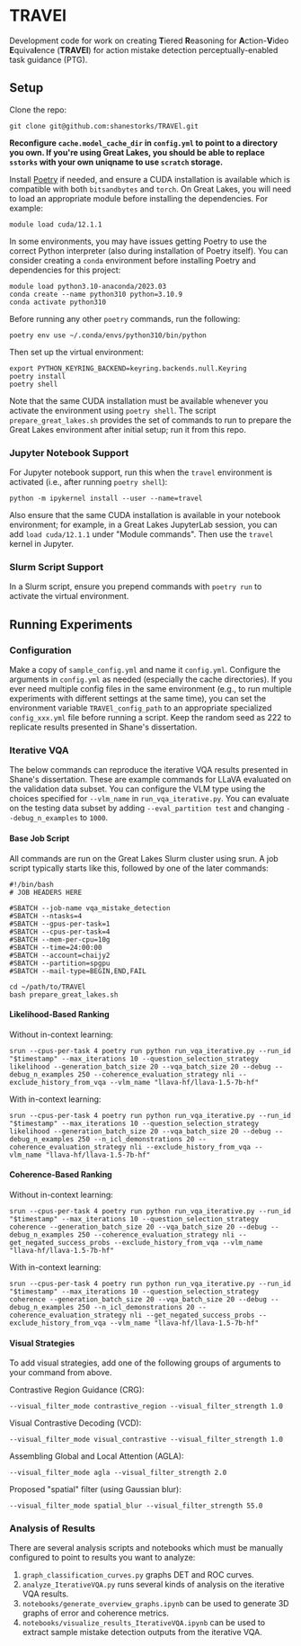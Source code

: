 # TRAVEl

Development code for work on creating **T**iered **R**easoning for **A**ction-**V**ideo **E**quiva**l**ence (**TRAVEl**) for action mistake detection perceptually-enabled task guidance (PTG).

## Setup

Clone the repo:

```
git clone git@github.com:shanestorks/TRAVEl.git
```

**Reconfigure `cache.model_cache_dir` in `config.yml` to point to a directory you own. If you're using Great Lakes, you should be able to replace `sstorks` with your own uniqname to use `scratch` storage.**

Install [Poetry](https://python-poetry.org/docs/#installing-with-the-official-installer) if needed, and ensure a CUDA installation is available which is compatible with both `bitsandbytes` and `torch`. On Great Lakes, you will need to load an appropriate module before installing the dependencies. For example:

```
module load cuda/12.1.1
```

In some environments, you may have issues getting Poetry to use the correct Python interpreter (also during installation of Poetry itself). You can consider creating a `conda` environment before installing Poetry and dependencies for this project:

```
module load python3.10-anaconda/2023.03
conda create --name python310 python=3.10.9
conda activate python310
```

Before running any other `poetry` commands, run the following:

```
poetry env use ~/.conda/envs/python310/bin/python
```

Then set up the virtual environment:

```
export PYTHON_KEYRING_BACKEND=keyring.backends.null.Keyring
poetry install
poetry shell
```

Note that the same CUDA installation must be available whenever you activate the environment using `poetry shell`. The script `prepare_great_lakes.sh` provides the set of commands to run to prepare the Great Lakes environment after initial setup; run it from this repo.

### Jupyter Notebook Support

For Jupyter notebook support, run this when the `travel` environment is activated (i.e., after running `poetry shell`):

```
python -m ipykernel install --user --name=travel
```

Also ensure that the same CUDA installation is available in your notebook environment; for example, in a Great Lakes JupyterLab session, you can add `load cuda/12.1.1` under "Module commands". Then use the `travel` kernel in Jupyter.

### Slurm Script Support

In a Slurm script, ensure you prepend commands with `poetry run` to activate the virtual environment.

## Running Experiments

### Configuration

Make a copy of `sample_config.yml` and name it `config.yml`. Configure the arguments in `config.yml` as needed (especially the cache directories). If you ever need multiple config files in the same environment (e.g., to run multiple experiments with different settings at the same time), you can set the environment variable `TRAVEl_config_path` to an appropriate specialized `config_xxx.yml` file before running a script. Keep the random seed as 222 to replicate results presented in Shane's dissertation.

### Iterative VQA

The below commands can reproduce the iterative VQA results presented in Shane's dissertation. These are example commands for LLaVA evaluated on the validation data subset. You can configure the VLM type using the choices specified for `--vlm_name` in `run_vqa_iterative.py`. You can evaluate on the testing data subset by adding `--eval_partition test` and changing `--debug_n_examples` to `1000`.

#### Base Job Script

All commands are run on the Great Lakes Slurm cluster using srun. A job script typically starts like this, followed by one of the later commands:

```
#!/bin/bash
# JOB HEADERS HERE

#SBATCH --job-name vqa_mistake_detection
#SBATCH --ntasks=4
#SBATCH --gpus-per-task=1
#SBATCH --cpus-per-task=4
#SBATCH --mem-per-cpu=10g
#SBATCH --time=24:00:00
#SBATCH --account=chaijy2
#SBATCH --partition=spgpu
#SBATCH --mail-type=BEGIN,END,FAIL

cd ~/path/to/TRAVEl
bash prepare_great_lakes.sh
```

#### Likelihood-Based Ranking

Without in-context learning:

```
srun --cpus-per-task 4 poetry run python run_vqa_iterative.py --run_id "$timestamp" --max_iterations 10 --question_selection_strategy likelihood --generation_batch_size 20 --vqa_batch_size 20 --debug --debug_n_examples 250 --coherence_evaluation_strategy nli --exclude_history_from_vqa --vlm_name "llava-hf/llava-1.5-7b-hf"
```

With in-context learning:

```
srun --cpus-per-task 4 poetry run python run_vqa_iterative.py --run_id "$timestamp" --max_iterations 10 --question_selection_strategy likelihood --generation_batch_size 20 --vqa_batch_size 20 --debug --debug_n_examples 250 --n_icl_demonstrations 20 --coherence_evaluation_strategy nli --exclude_history_from_vqa --vlm_name "llava-hf/llava-1.5-7b-hf"
```

#### Coherence-Based Ranking

Without in-context learning:

```
srun --cpus-per-task 4 poetry run python run_vqa_iterative.py --run_id "$timestamp" --max_iterations 10 --question_selection_strategy coherence --generation_batch_size 20 --vqa_batch_size 20 --debug --debug_n_examples 250 --coherence_evaluation_strategy nli --get_negated_success_probs --exclude_history_from_vqa --vlm_name "llava-hf/llava-1.5-7b-hf"
```

With in-context learning:

```
srun --cpus-per-task 4 poetry run python run_vqa_iterative.py --run_id "$timestamp" --max_iterations 10 --question_selection_strategy coherence --generation_batch_size 20 --vqa_batch_size 20 --debug --debug_n_examples 250 --n_icl_demonstrations 20 --coherence_evaluation_strategy nli --get_negated_success_probs --exclude_history_from_vqa --vlm_name "llava-hf/llava-1.5-7b-hf"
```

#### Visual Strategies

To add visual strategies, add one of the following groups of arguments to your command from above.

Contrastive Region Guidance (CRG):

```
--visual_filter_mode contrastive_region --visual_filter_strength 1.0
```

Visual Contrastive Decoding (VCD):

```
--visual_filter_mode visual_contrastive --visual_filter_strength 1.0
```

Assembling Global and Local Attention (AGLA):

```
--visual_filter_mode agla --visual_filter_strength 2.0
```

Proposed "spatial" filter (using Gaussian blur):

```
--visual_filter_mode spatial_blur --visual_filter_strength 55.0
```

### Analysis of Results

There are several analysis scripts and notebooks which must be manually configured to point to results you want to analyze:

1. `graph_classification_curves.py` graphs DET and ROC curves.
2. `analyze_IterativeVQA.py` runs several kinds of analysis on the iterative VQA results.
3. `notebooks/generate_overview_graphs.ipynb` can be used to generate 3D graphs of error and coherence metrics.
4. `notebooks/visualize_results_IterativeVQA.ipynb` can be used to extract sample mistake detection outputs from the iterative VQA.